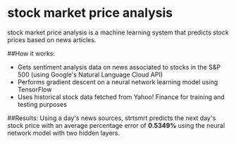 # stock market price analysis

stock market price analysis is a machine learning system that predicts stock prices based on news articles.

##How it works:

* Gets sentiment analysis data on news associated to stocks in the S&P 500 (using Google's Natural Language Cloud API)
* Performs gradient descent on a neural network learning model using TensorFlow
* Uses historical stock data fetched from Yahoo! Finance for training and testing purposes

##Results:
Using a day's news sources, strtsmrt predicts the next day's stock price with an average percentage error of __0.5349%__ using the neural network model with two hidden layers.
